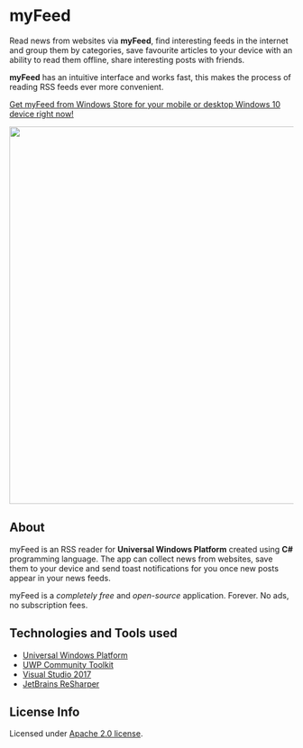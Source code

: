 # myFeed
Read news from websites via <b>myFeed</b>, find interesting feeds in the internet and group them by categories, save favourite articles to your device with an ability to read them offline, share interesting posts with friends.

<b>myFeed</b> has an intuitive interface and works fast, this makes the process of reading RSS feeds ever more convenient. 

<a href="https://www.microsoft.com/en-us/store/apps/myfeed/9nblggh4nw02">Get myFeed from Windows Store for your mobile or desktop Windows 10 device right now!</a>

<a href="https://www.microsoft.com/en-us/store/apps/myfeed/9nblggh4nw02">
  <img src="https://worldbeater.github.io/mockups/myFeed.png" width="670"/>
</a>

## About

myFeed is an RSS reader for <b>Universal Windows Platform</b> created using <b>C#</b> programming language. The app can collect news from websites, save them to your device and send toast notifications for you once new posts appear in your news feeds.

myFeed is a <i>completely free</i> and <i>open-source</i> application. Forever. No ads, no subscription fees.

## Technologies and Tools used

- <a href="https://developer.microsoft.com/en-us/windows/apps">Universal Windows Platform</a>
- <a href="https://github.com/Microsoft/UWPCommunityToolkit">UWP Community Toolkit</a>
- <a href="https://www.visualstudio.com/ru/vs/whatsnew/">Visual Studio 2017</a>
- <a href="https://www.jetbrains.com/resharper/">JetBrains ReSharper</a>

## License Info
Licensed under <a href="https://github.com/Worldbeater/myFeed/blob/master/LICENSE.md">Apache 2.0 license</a>.
